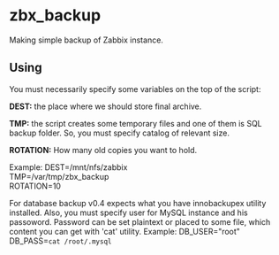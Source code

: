 # zbx_backup
Making simple backup of Zabbix instance.

## Using
You must necessarily specify some variables on the top of the script:

<b>DEST:</b> the place where we should store final archive.

<b>TMP:</b> the script creates some temporary files and one of them is SQL backup folder. So, you must specify catalog of relevant size.

<b>ROTATION:</b> How many old copies you want to hold.

Example:
DEST=/mnt/nfs/zabbix  
TMP=/var/tmp/zbx_backup  
ROTATION=10  

For database backup v0.4 expects what you have innobackupex utility installed. Also, you must specify user for MySQL instance and his passoword. Password can be set plaintext or placed to some file, which content you can get with 'cat' utility.
Example:
DB_USER="root"
DB_PASS=`cat /root/.mysql`

